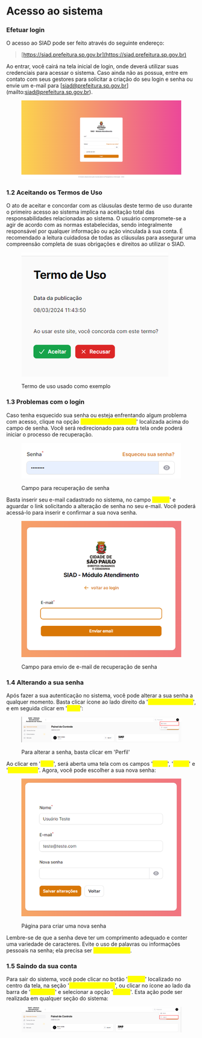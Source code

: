 # Acesso ao sistema

### Efetuar login

O acesso ao SIAD pode ser feito através do seguinte endereço:

> &#x20;[https://siad.prefeitura.sp.gov.br](https://siad.prefeitura.sp.gov.br)

Ao entrar, você cairá na tela inicial de login, onde deverá utilizar suas credenciais para acessar o sistema. Caso ainda não as possua, entre em contato com seus gestores para solicitar a criação do seu login e senha ou envie um e-mail para \[siad@prefeitura.sp.gov.br]\(mailto:siad@prefeitura.sp.gov.br).

<figure><img src="../.gitbook/assets/image (1).png" alt=""><figcaption></figcaption></figure>

### 1.2 Aceitando os Termos de Uso

O ato de aceitar e concordar com as cláusulas deste termo de uso durante o primeiro acesso ao sistema implica na aceitação total das responsabilidades relacionadas ao sistema. O usuário compromete-se a agir de acordo com as normas estabelecidas, sendo integralmente responsável por qualquer informação ou ação vinculada à sua conta. É recomendado a leitura cuidadosa de todas as cláusulas para assegurar uma compreensão completa de suas obrigações e direitos ao utilizar o SIAD.

<figure><img src="../.gitbook/assets/image (10).png" alt=""><figcaption><p>Termo de uso usado como exemplo</p></figcaption></figure>

### 1.3 Problemas com o login

Caso tenha esquecido sua senha ou esteja enfrentando algum problema com acesso, clique na opção <mark style="color:yellow;">'Esqueceu sua senha?</mark>' localizada acima do campo de senha. Você será redirecionado para outra tela onde poderá iniciar o processo de recuperação.

<figure><img src="../.gitbook/assets/image (11).png" alt=""><figcaption><p>Campo para recuperação de senha</p></figcaption></figure>

Basta inserir seu e-mail cadastrado no sistema, no campo <mark style="color:yellow;">'E-mail</mark>' e aguardar o link solicitando a alteração de senha no seu e-mail. Você poderá acessá-lo para inserir e confirmar a sua nova senha.

<figure><img src="../.gitbook/assets/image (12).png" alt=""><figcaption><p>Campo para envio de e-mail de recuperação de senha</p></figcaption></figure>

### 1.4 Alterando a sua senha

Após fazer a sua autenticação no sistema, você pode alterar a sua senha a qualquer momento. Basta clicar ícone ao lado direito da '<mark style="color:yellow;">Barra de pesquisa</mark>', e em seguida clicar em '<mark style="color:yellow;">Perfil</mark>':

<figure><img src="../.gitbook/assets/image (13).png" alt=""><figcaption><p>Para alterar a senha, basta clicar em 'Perfil'</p></figcaption></figure>

Ao clicar em '<mark style="color:yellow;">Perfil</mark>', será aberta uma tela com os campos '<mark style="color:yellow;">Nome</mark>', '<mark style="color:yellow;">E-mail</mark>' e '<mark style="color:yellow;">Nova Senha</mark>'. Agora, você pode escolher a sua nova senha:

<figure><img src="../.gitbook/assets/image (14).png" alt=""><figcaption><p>Página para criar uma nova senha</p></figcaption></figure>

Lembre-se de que a senha deve ter um comprimento adequado e conter uma variedade de caracteres. Evite o uso de palavras ou informações pessoais na senha; ela precisa ser <mark style="color:yellow;">única e segura</mark>.

### 1.5 Saindo da sua conta

Para sair do sistema, você pode clicar no botão '<mark style="color:yellow;">Logout</mark>' localizado no centro da tela, na seção '<mark style="color:yellow;">Painel de Controle</mark>', ou clicar no ícone ao lado da barra de '<mark style="color:yellow;">Pesquisar</mark>' e selecionar a opção '<mark style="color:yellow;">Logout</mark>'. Esta ação pode ser realizada em qualquer seção do sistema:

<figure><img src="../.gitbook/assets/image (15).png" alt=""><figcaption></figcaption></figure>
